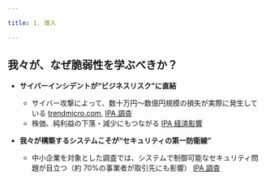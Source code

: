 ```yaml
---

title: 1. 導入

---
```


## 我々が、なぜ脆弱性を学ぶべきか？

- **サイバーインシデントが“ビジネスリスク”に直結**

  - サイバー攻撃によって、数十万円〜数億円規模の損失が実際に発生している
    [trendmicro.com](https://www.trendmicro.com/ja_jp/jp-security/24/h/breaking-securitynews-20240816-02.html?utm_source=chatgpt.com), [IPA 調査](https://www.ipa.go.jp/pressrelease/2024/press20250214.html?utm_source=chatgpt.com)
  - 株価、純利益の下落・減少にもつながる
    [IPA 経済影響](https://www.ipa.go.jp/security/economics/practice/practices/Practice101/?utm_source=chatgpt.com)

- **我々が構築するシステムこそが“セキュリティの第一防衛線”**

  - 中小企業を対象とした調査では、システムで制御可能なセキュリティ問題が目立つ（約 70%の事業者が取引先にも影響）
    [IPA 調査](https://www.ipa.go.jp/pressrelease/2024/press20250214.html)
